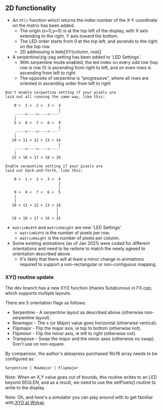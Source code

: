 ## 2D functionality
* An `XY()` function which returns the index number of the X-Y coordinate on the matrix has been added.
  * The origin (x=0,y=0) is at the top left of the display, with X axis extending to the right, Y axis toward the bottom.
  * The LED order starts from 0 at the top left, and ascends to the right on the top row.
  * 2D addressing is leds[XY(column, row)]
* A serpentine/zig-zag setting has been added to 'LED Settings'.
  * With serpentine mode enabled, the led index on every odd row (top row is row 0) is ascending from right to left, and on even rows is ascending from left to right
  * The opposite of serpentine is "progressive", where all rows are oriented in ascending order from left to right

```
Don't enable serpentine setting if your pixels are
laid out all running the same way, like this:

    0 >  1 >  2 >  3 >  4
                        |
    .----<----<----<----'
    |
    5 >  6 >  7 >  8 >  9
                        |
    .----<----<----<----'
    |
   10 > 11 > 12 > 13 > 14
                        |
    .----<----<----<----'
    |
   15 > 16 > 17 > 18 > 19

Enable serpentine setting if your pixels are
laid out back-and-forth, like this:

    0 >  1 >  2 >  3 >  4
                        |
                        |
    9 <  8 <  7 <  6 <  5
    |
    |
   10 > 11 > 12 > 13 > 14
                       |
                       |
   19 < 18 < 17 < 16 < 15

```

* `matrixWidth` and `matrixHeight` are new 'LED Settings'.
  * `matrixWidth` is the number of pixels per row.
  * `matrixHeight` is the number of pixels per column.
* Some existing animations (as of Jan 2021) were coded for different orientations and need to be redone to match the newly agreed to orientation described above.
  * It's likely that there will at least a minor change in animations required to support a non-rectangular or non-contiguous mapping.

### XY() routine update

The dev branch has a new XY() function (thanks Sutaburosu) in FX.cpp, which supports multiple layouts.

There are 5 orientation flags as follows:

* Serpentine - A serpentine layout as described above (otherwise non-serpentine layout).
* Rowmajor   - The x (or Major) value goes horizontal (otherwise vertical).
* Flipmajor  - Flip the major axis, ie top to bottom (otherwise not).
* Flipminor  - Flip the minor axis, ie left to right (otherwise not).
* Transpose  - Swap the major and the minor axes (otherwise no swap). Don't use on non-square.

By comparison, the author's aliexpress purchased 16x16 array needs to be configured as:

```
Serpentine | Rowmajor | Flipmajor
```

Note: When an X,Y value goes out of bounds, this routine writes to an LED beyond SEGLEN, and as a result, we need to use the setPixels() routine to write to the display.

Note: Oh, and here's a simulator you can play around with to get familiar with[ XY()  at Wokwi](https://wokwi.com/arduino/projects/298774787561357832).